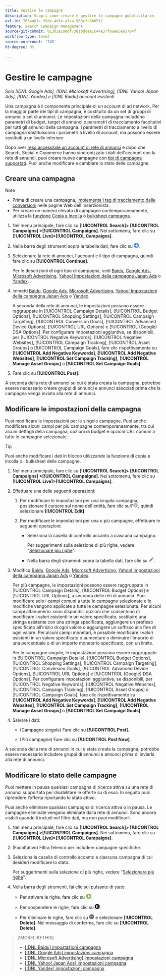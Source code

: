 ```yaml
---
title: Gestire le campagne
description: Scopri come creare e gestire le campagne pubblicitarie.
exl-id: 7654a01c-39de-4df4-a7ea-963cfc8b05f2
feature: Search Campaign Management
source-git-commit: 813b2a100df7381bdcea1c44a37f86e65ee5794f
workflow-type: tm+mt
source-wordcount: '745'
ht-degree: 0%

---
```


# Gestire le campagne

Solo *[!DNL Google Ads], [!DNL Microsoft Advertising], [!DNL Yahoo! Japan Ads], [!DNL Yandex] e [!DNL Baidu] account esistenti*

Una campagna è il componente principale di un account di ad network. Per la maggior parte dei tipi di campagna, è costituito da un set di gruppi di annunci o set di annunci. Le impostazioni della campagna includono parametri di budget, target di annunci e parametri di tracciamento facoltativi per tutti gli annunci della campagna. I parametri di tracciamento a livello di campagna sostituiscono i parametri a livello di account, ma possono essere sostituiti a un livello inferiore.

Dopo aver [reso accessibile un account di rete di annunci](/help/search-social-commerce/campaign-management/accounts/ad-network-account-manage.md) e dopo che Search, Social e Commerce hanno sincronizzato i dati dell&#39;account con la rete di annunci, puoi creare nuove campagne con [tipi di campagna supportati](/help/search-social-commerce/introduction/supported-inventory.md). Puoi anche modificare e cambiare lo stato delle campagne.

## Creare una campagna

>[!NOTE]
>
>* Prima di creare una campagna, [implementa i tag di tracciamento delle conversioni](/help/search-social-commerce/tracking/conversion-tracking-about.md) nelle pagine Web dell&#39;inserzionista.
>* Per creare un numero elevato di campagne contemporaneamente, utilizza la [funzione Copia e incolla](/help/search-social-commerce/campaign-management/campaigns/copy-paste.md) o [bulksheet campagna](/help/search-social-commerce/campaign-management/bulksheets/bulksheet-about.md).

1. Nel menu principale, fare clic su **[!UICONTROL Search]> [!UICONTROL Campaigns] >[!UICONTROL Campaigns]**. Nei sottomenu, fare clic su **[!UICONTROL Live]>[!UICONTROL Campaigns]**.

1. Nella barra degli strumenti sopra la tabella dati, fare clic su ![Crea](/help/search-social-commerce/assets/add.png "Crea").

1. Selezionare la rete di annunci, l&#39;account e il tipo di campagna, quindi fare clic su **[!UICONTROL Continue]**.

   Per le descrizioni di ogni tipo di campagna, vedi [Baidu](/help/search-social-commerce/campaign-management/campaigns/campaign-settings-baidu.md), [Google Ads](/help/search-social-commerce/campaign-management/campaigns/campaign-settings-google.md), [Microsoft Advertising](/help/search-social-commerce/campaign-management/campaigns/campaign-settings-microsoft.md), [Yahoo! Impostazioni della campagna Japan Ads](/help/search-social-commerce/campaign-management/campaigns/campaign-settings-yahoo-japan.md) o [Yandex](/help/search-social-commerce/campaign-management/campaigns/campaign-settings-yandex.md).

1. Immetti [Baidu](/help/search-social-commerce/campaign-management/campaigns/campaign-settings-baidu.md), [Google Ads](/help/search-social-commerce/campaign-management/campaigns/campaign-settings-google.md), [Microsoft Advertising](/help/search-social-commerce/campaign-management/campaigns/campaign-settings-microsoft.md), [Yahoo! Impostazioni della campagna Japan Ads](/help/search-social-commerce/campaign-management/campaigns/campaign-settings-yahoo-japan.md) o [Yandex](/help/search-social-commerce/campaign-management/campaigns/campaign-settings-yandex.md).

   A seconda della rete di annunci, le impostazioni possono essere raggruppate in [!UICONTROL Campaign Details], [!UICONTROL Budget Options], [!UICONTROL Shopping Settings], [!UICONTROL Campaign Targeting], [!UICONTROL Conversion Goals], [!UICONTROL Advanced Device Options], [!UICONTROL URL Options] e [!UICONTROL (Google) DSA Options]. Per configurare impostazioni aggiuntive, se disponibili, per [!UICONTROL Negative Keywords], [!UICONTROL Negative Websites], [!UICONTROL Campaign Tracking], [!UICONTROL Asset Groups] o [!UICONTROL Campaign Goals], fare clic rispettivamente su **[!UICONTROL Add Negative Keywords]**, **[!UICONTROL Add Negative Websites]**, **[!UICONTROL Set Campaign Tracking]**, **[!UICONTROL Manage Asset Groups]** o **[!UICONTROL Set Campaign Goals]**.

1. Fare clic su **[!UICONTROL Post]**.

A seconda della rete di annunci su cui è stata creata la campagna, potrebbe essere necessario creare gruppi di annunci e annunci associati prima che la campagna venga inviata alla rete di annunci.

## Modificare le impostazioni della campagna

Puoi modificare le impostazioni per le singole campagne. Puoi anche modificare alcuni campi per più campagne contemporaneamente, tra cui alcuni dettagli della campagna, opzioni di budget e opzioni URL comuni a tutte le campagne selezionate.

>[!TIP]
>
>Puoi anche modificare i dati in blocco utilizzando la funzione di copia e incolla o i bulksheet delle campagne.

1. Nel menu principale, fare clic su **[!UICONTROL Search]> [!UICONTROL Campaigns] >[!UICONTROL Campaigns]**. Nei sottomenu, fare clic su **[!UICONTROL Live]>[!UICONTROL Campaigns]**.

1. Effettuare una delle seguenti operazioni:

   1. Per modificare le impostazioni per una singola campagna, posizionare il cursore sul nome dell&#39;entità, fare clic sull&#39;![icona Menu](/help/search-social-commerce/assets/arrow-dropdown-menu.png "icona Menu"), quindi selezionare **[!UICONTROL Edit]**.

   1. Per modificare le impostazioni per una o più campagne, effettuare le seguenti operazioni:

      * Seleziona la casella di controllo accanto a ciascuna campagna.

        Per suggerimenti sulla selezione di più righe, vedere &quot;[Selezionare più righe](/help/search-social-commerce/common-tasks/navigation-editing-selection/multiple-rows-select.md)&quot;.

      * Nella barra degli strumenti sopra la tabella dati, fare clic su ![Modifica](/help/search-social-commerce/assets/edit.png "Modifica").

1. Modifica [Baidu](/help/search-social-commerce/campaign-management/campaigns/campaign-settings-baidu.md), [Google Ads](/help/search-social-commerce/campaign-management/campaigns/campaign-settings-google.md), [Microsoft Advertising](/help/search-social-commerce/campaign-management/campaigns/campaign-settings-microsoft.md), [Yahoo! Impostazioni della campagna Japan Ads](/help/search-social-commerce/campaign-management/campaigns/campaign-settings-yahoo-japan.md) o [Yandex](/help/search-social-commerce/campaign-management/campaigns/campaign-settings-yandex.md).

   Per più campagne, le impostazioni possono essere raggruppate in [!UICONTROL Campaign Details], [!UICONTROL Budget Options] e [!UICONTROL URL Options], a seconda delle reti di annunci. Puoi modificare solo i campi comuni a tutte le campagne selezionate e le modifiche vengono applicate a tutte le campagne selezionate. Per alcuni campi alfanumerici sono disponibili opzioni che consentono di modificare i valori esistenti in un valore specificato, sostituire una stringa esistente con una stringa specificata, aggiungere un prefisso specificato all&#39;inizio di ogni valore o aggiungere un suffisso alla fine di ogni valore. Per alcuni campi monetari, è possibile modificare i valori esistenti in un valore specificato o aumentare o diminuire l&#39;importo di una percentuale o di un importo monetario specificato, con un limite.

   Per le campagne singole, le impostazioni possono essere raggruppate in [!UICONTROL Campaign Details], [!UICONTROL Budget Options], [!UICONTROL Shopping Settings], [!UICONTROL Campaign Targeting], [!UICONTROL Conversion Goals], [!UICONTROL Advanced Device Options], [!UICONTROL URL Options] e [!UICONTROL (Google) DSA Options]. Per configurare impostazioni aggiuntive, se disponibili, per [!UICONTROL Negative Keywords], [!UICONTROL Negative Websites], [!UICONTROL Campaign Tracking], [!UICONTROL Asset Groups] o [!UICONTROL Campaign Goals], fare clic rispettivamente su **[!UICONTROL Add Negative Keywords]**, **[!UICONTROL Add Negative Websites]**, **[!UICONTROL Set Campaign Tracking]**, **[!UICONTROL Manage Asset Groups]** o **[!UICONTROL Set Campaign Goals]**.

1. Salvare i dati:

   * (Campagne singole) Fare clic su **[!UICONTROL Post]**.

   * (Più campagne) Fare clic su **[!UICONTROL Post Now]**.

A seconda della rete di annunci in cui è stata creata la campagna, potrebbe essere necessario includere gruppi di annunci e annunci prima di inviarla alla rete di annunci.

## Modificare lo stato delle campagne

Puoi mettere in pausa qualsiasi campagna di ricerca attiva su una rete di annunci supportata per disabilitare le offerte su di essa. In seguito puoi riprendere l’offerta riportando lo stato attivo.

Puoi anche eliminare qualsiasi campagna di ricerca attiva o in pausa. Le campagne eliminate vengono eliminate dalla rete di annunci. Sono ancora visibili quando li includi nel filtro dati, ma non puoi modificarli.

1. Nel menu principale, fare clic su **[!UICONTROL Search]> [!UICONTROL Campaigns] >[!UICONTROL Campaigns]**. Nei sottomenu, fare clic su **[!UICONTROL Live]>[!UICONTROL Campaigns]**.

1. (Facoltativo) Filtra l’elenco per includere campagne specifiche.

1. Seleziona la casella di controllo accanto a ciascuna campagna di cui desideri modificare lo stato.

   Per suggerimenti sulla selezione di più righe, vedere &quot;[Selezionare più righe](/help/search-social-commerce/common-tasks/navigation-editing-selection/multiple-rows-select.md)&quot;.

1. Nella barra degli strumenti, fai clic sul pulsante di stato:

   * Per attivare le righe, fare clic su ![Attiva](/help/search-social-commerce/assets/activate.png "Attiva").

   * Per sospendere le righe, fare clic su ![Pausa](/help/search-social-commerce/assets/pause.png "Pausa").

   * Per eliminare le righe, fare clic su ![Altro](/help/search-social-commerce/assets/more.png "Altro") e selezionare **[!UICONTROL Delete]**. Nel messaggio di conferma, fare clic su **[!UICONTROL Delete]**.

>[!MORELIKETHIS]
>
>* [[!DNL Baidu] impostazioni campagna](/help/search-social-commerce/campaign-management/campaigns/campaign-settings-baidu.md)
>* [[!DNL Google Ads] impostazioni campagna](/help/search-social-commerce/campaign-management/campaigns/campaign-settings-google.md)
>* [[!DNL Microsoft Advertising] impostazioni campagna](/help/search-social-commerce/campaign-management/campaigns/campaign-settings-microsoft.md)
>* [[!DNL Yahoo! Japan Ads] impostazioni campagna](/help/search-social-commerce/campaign-management/campaigns/campaign-settings-yahoo-japan.md)
>* [[!DNL Yandex] impostazioni campagna](/help/search-social-commerce/campaign-management/campaigns/campaign-settings-yandex.md)
